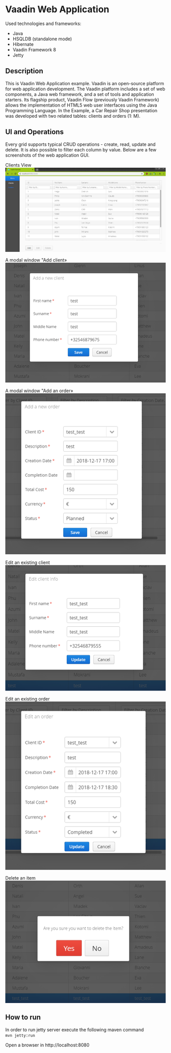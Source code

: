 # Vaadin Web Application

Used technologies and frameworks:
- Java
- HSQLDB (standalone mode)
- Hibernate
- Vaadin Framework 8
- Jetty

## Description

This is Vaadin Web Application example. Vaadin is an open-source platform for web application development. The Vaadin platform includes a set of web components, a Java web framework, and a set of tools and application starters. Its flagship product, Vaadin Flow (previously Vaadin Framework) allows the implementation of HTML5 web user interfaces using the Java Programming Language.
In the Example, a Car Repair Shop presentation was developed with two related tables: clients and orders (1: M).

## UI and Operations

Every grid supports typical CRUD operations - create, read, update and delete. It is also possible to filter each column by value.
Below are a few screenshots of the web application GUI.

Clients View  
![Clients View](https://github.com/Usertiron/VaadinWebApplication/blob/master/screenshots/clients.png)



A modal window "Add client»  
![Add a client](https://github.com/Usertiron/VaadinWebApplication/blob/master/screenshots/add.PNG)



A modal window "Add an order»  
![Add an order](https://github.com/Usertiron/VaadinWebApplication/blob/master/screenshots/add_ord.PNG)



Edit an existing client  
![Edit a client](https://github.com/Usertiron/VaadinWebApplication/blob/master/screenshots/edit.PNG)



Edit an existing order  
![Edit an order](https://github.com/Usertiron/VaadinWebApplication/blob/master/screenshots/edit_order.PNG)



Delete an item  
![Delete](https://github.com/Usertiron/VaadinWebApplication/blob/master/screenshots/del.PNG)

## How to run

In order to run jetty server execute the following maven command  
```mvn jetty:run```

Open a browser in http://localhost:8080
